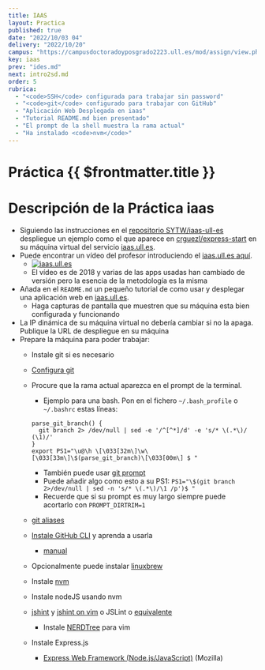 ```yaml
---
title: IAAS
layout: Practica
published: true
date: "2022/10/03 04"
delivery: "2022/10/20"
campus: "https://campusdoctoradoyposgrado2223.ull.es/mod/assign/view.php?id=24628"
key: iaas
prev: "ides.md"
next: intro2sd.md 
order: 5
rubrica:
  - "<code>SSH</code> configurada para trabajar sin password"
  - "<code>git</code> configurado para trabajar con GitHub"
  - "Aplicación Web Desplegada en iaas"
  - "Tutorial README.md bien presentado"
  - "El prompt de la shell muestra la rama actual"
  - "Ha instalado <code>nvm</code>"
---
```


# Práctica {{ $frontmatter.title }}


# Descripción de la Práctica iaas

* Siguiendo las instrucciones en el  [repositorio SYTW/iaas-ull-es](https://github.com/SYTW/iaas-ull-es) despliegue un ejemplo como el que aparece en [crguezl/express-start](https://github.com/crguezl/express-start) en su máquina virtual del servicio [iaas.ull.es](https://iaas.ull.es).
* Puede encontrar un vídeo del profesor introduciendo el [iaas.ull.es aquí](https://youtu.be/qKHgbV0lYbA).
    - [![iaas.ull.es](https://i3.ytimg.com/vi/qKHgbV0lYbA/hqdefault.jpg)](https://youtu.be/qKHgbV0lYbA)
    - El vídeo es de 2018 y varias de las apps usadas han cambiado de versión pero la esencia de la metodología es la misma 
* Añada en el `README.md` un pequeño tutorial de como usar y desplegar una aplicación web en [iaas.ull.es](https://iaas.ull.es).
  - Haga capturas de pantalla que muestren que su máquina esta bien configurada y funcionando
* La IP dinámica de su máquina virtual no debería cambiar si no la apaga. Publique la URL de despliegue en su máquina
* Prepare la máquina para poder trabajar:
  - Instale git si es necesario
  - [Configura git](https://git-scm.com/book/es/v1/Empezando-Configurando-Git-por-primera-vez)
  - Procure que la rama actual aparezca en el prompt de la terminal. 
     - Ejemplo para una bash. Pon en el fichero `~/.bash_profile` o `~/.bashrc` estas líneas:

     ```
     parse_git_branch() {
       git branch 2> /dev/null | sed -e '/^[^*]/d' -e 's/* \(.*\)/ (\1)/'
     }
     export PS1="\u@\h \[\033[32m\]\w\[\033[33m\]\$(parse_git_branch)\[\033[00m\] $ "
     ```

     - También puede usar [git prompt](https://github.com/git/git/blob/master/contrib/completion/git-prompt.sh)
     - Puede añadir algo como esto a su PS1: `PS1="\$(git branch 2>/dev/null | sed -n 's/* \(.*\)/\1 /p')$ "`
     - Recuerde que si su prompt es muy largo siempre puede acortarlo con `PROMPT_DIRTRIM=1`
  - [git aliases](https://git-scm.com/book/tr/v2/Git-Basics-Git-Aliases)
  - [Instale GitHub CLI](https://github.com/cli/cli) y aprenda a usarla
    - [manual](https://cli.github.com/manual/)
  - Opcionalmente puede instalar [linuxbrew](https://linuxbrew.sh/) 
  - Instale [nvm](https://github.com/creationix/nvm)
  - Instale nodeJS usando nvm
  - [jshint](https://jshint.com/install/) y [jshint on vim](https://coderwall.com/p/zfhquw/jshint-in-vim) o JSLint o [equivalente](https://www.slant.co/topics/2411/~best-javascript-linting-tools)
    - Instale [NERDTree](https://github.com/scrooloose/nerdtree) para vim
  - Instale Express.js
      - [Express Web Framework (Node.js/JavaScript)](https://developer.mozilla.org/en-US/docs/Learn/Server-side/Express_Nodejs) (Mozilla)

